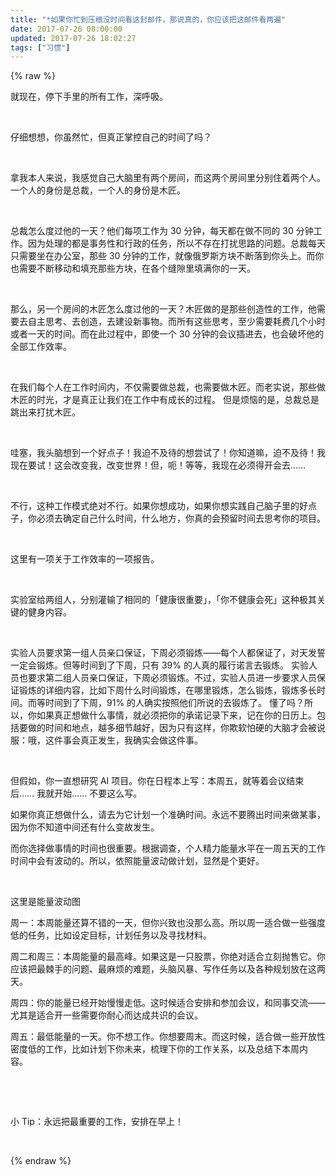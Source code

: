 ```yaml
---
title: "*如果你忙到压根没时间看这封邮件，那说真的，你应该把这邮件看两遍"
date: 2017-07-26 08:00:00
updated: 2017-07-26 18:02:27
tags: ["习惯"]
---
```

{% raw %}
<p>就现在，停下手里的所有工作，深呼吸。&nbsp;</p><p><br/></p><p>仔细想想，你虽然忙，但真正掌控自己的时间了吗？&nbsp;</p><p><br/></p><p>拿我本人来说，我感觉自己大脑里有两个房间，而这两个房间里分别住着两个人。一个人的身份是总裁，一个人的身份是木匠。&nbsp;</p><p><br/></p><p>总裁怎么度过他的一天？他们每项工作为 30 分钟，每天都在做不同的 30 分钟工作。因为处理的都是事务性和行政的任务，所以不存在打扰思路的问题。总裁每天只需要坐在办公室，那些 30 分钟的工作，就像俄罗斯方块不断落到你头上。而你也需要不断移动和填充那些方块，在各个缝隙里填满你的一天。&nbsp;</p><p><br/></p><p>那么，另一个房间的木匠怎么度过他的一天？木匠做的是那些创造性的工作，他需要去自主思考、去创造，去建设新事物。而所有这些思考，至少需要耗费几个小时或者一天的时间。而在此过程中，即使一个 30 分钟的会议插进去，也会破坏他的全部工作效率。 &nbsp;</p><p><br/></p><p>在我们每个人在工作时间内，不仅需要做总裁，也需要做木匠。而老实说，那些做木匠的时光，才是真正让我们在工作中有成长的过程。 但是烦恼的是，总裁总是跳出来打扰木匠。&nbsp;</p><p><br/></p><p>哇塞，我头脑想到一个好点子！我迫不及待的想尝试了！你知道嘛，迫不及待！我现在要试！这会改变我，改变世界！但，呃！等等，我现在必须得开会去…… &nbsp;</p><p><br/></p><p>不行，这种工作模式绝对不行。如果你想成功，如果你想实践自己脑子里的好点子，你必须去确定自己什么时间，什么地方，你真的会预留时间去思考你的项目。</p><p><br/></p><p>这里有一项关于工作效率的一项报告。&nbsp;</p><p><br/></p><p>实验室给两组人，分别灌输了相同的「健康很重要」，「你不健康会死」这种极其关键的健身内容。&nbsp;</p><p><br/></p><p>实验人员要求第一组人员亲口保证，下周必须锻炼——每个人都保证了，对天发誓一定会锻炼。但等时间到了下周，只有 39% 的人真的履行诺言去锻炼。 实验人员也要求第二组人员亲口保证，下周必须锻炼。不过，实验人员进一步要求人员保证锻炼的详细内容，比如下周什么时间锻炼，在哪里锻炼，怎么锻炼，锻炼多长时间。而等时间到了下周，91% 的人确实按照他们所说的去锻炼了。 懂了吗？所以，你如果真正想做什么事情，就必须把你的承诺记录下来，记在你的日历上。包括要做的时间和地点，越多细节越好，因为只有这样，你欺软怕硬的大脑才会被说服：哦，这件事会真正发生，我确实会做这件事。 &nbsp;</p><p><br/></p><p>但假如，你一直想研究 AI 项目。你在日程本上写：本周五，就等着会议结束后…… 我就开始…… 不要这么写。</p><p>如果你真正想做什么，请去为它计划一个准确时间。永远不要腾出时间来做某事，因为你不知道中间还有什么变故发生。&nbsp;</p><p>而你选择做事情的时间也很重要。根据调查，个人精力能量水平在一周五天的工作时间中会有波动的。所以，依照能量波动做计划，显然是个更好。 &nbsp;</p><p><br/></p><p>这里是能量波动图&nbsp;</p><p>周一：本周能量还算不错的一天，但你兴致也没那么高。所以周一适合做一些强度低的任务，比如设定目标，计划任务以及寻找材料。&nbsp;</p><p>周二和周三：本周能量的最高峰。如果这是一只股票，你绝对适合立刻抛售它。你应该把最棘手的问题、最麻烦的难题，头脑风暴、写作任务以及各种规划放在这两天。&nbsp;</p><p>周四：你的能量已经开始慢慢走低。这时候适合安排和参加会议，和同事交流——尤其是适合开一些需要你耐心而达成共识的会议。 &nbsp;</p><p>周五：最低能量的一天。你不想工作。你想要周末。而这时候，适合做一些开放性密度低的工作，比如计划下你未来，梳理下你的工作关系，以及总结下本周内容。&nbsp;</p><p><br/></p><p><br/></p><p>小 Tip：永远把最重要的工作，安排在早上！</p><p><br/></p>
{% endraw %}
